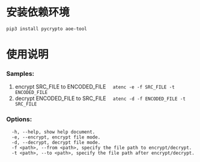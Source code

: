 # 安装依赖环境
`pip3 install pycrypto aoe-tool`
# 使用说明
### Samples:
1. encrypt SRC_FILE to ENCODED_FILE
`  atenc -e -f SRC_FILE -t ENCODED_FILE`
2. decrypt ENCODED_FILE to SRC_FILE
`  atenc -d -f ENCODED_FILE -t SRC_FILE`
### Options:
```
  -h, --help, show help document.
  -e, --encrypt, encrypt file mode.
  -d, --decrypt, decrypt file mode.
  -f <path>, --from <path>, specify the file path to encrypt/decrypt.
  -t <path>, --to <path>, specify the file path after encrypt/decrypt.
```
